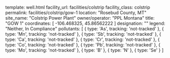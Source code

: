 template: well.html
facility_url: facilities/colstrip
facility_class: colstrip
permalink: facilities/colstrip/gow-1
location: "Rosebud County, MT"
site_name: "Colstrip Power Plant"
owner/operator: "PPL Montana"
title: "GOW 1"
coordinates: [
  -106.468325,
  45.86562222
]
designation: ""
legend: "Neither, In Compliance"
pollutants: [
    {
      type: 'As',
      tracking: 'not-tracked'
    },
    {
      type: 'Mn',
      tracking: 'not-tracked'
    },
    {
      type: 'Sb',
      tracking: 'not-tracked'
    },
    {
      type: 'Ca',
      tracking: 'not-tracked'
    },
    {
      type: 'Cr',
      tracking: 'not-tracked'
    },
    {
      type: 'Co',
      tracking: 'not-tracked'
    },
    {
      type: 'Pb',
      tracking: 'not-tracked'
    },
    {
      type: 'Mo',
      tracking: 'not-tracked'
    },
    {
      type: 'B'
    },
    {
      type: 'N'
    },
    {
      type: 'Se'
    }
]